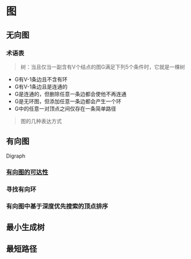 # 图

## 无向图

### 术语表
> 树：当且仅当一副含有V个结点的图G满足下列5个条件时，它就是一棵树
* G有V-1条边且不含有环
* G有V-1条边且是连通的
* G是连通的，但删除任意一条边都会使他不再连通
* G是无环图，但添加任意一条边都会产生一个环
* G中的任意一对顶点之间仅存在一条简单路径

> 图的几种表达方式


## 有向图
Digraph
### [有向图的可达性](digraph/DirectedDFS.java)
### 寻找有向环
### 有向图中基于深度优先搜索的顶点排序


## 最小生成树

## 最短路径

